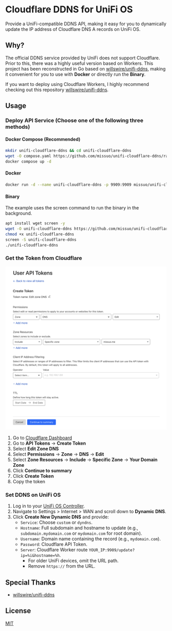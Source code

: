 # Cloudflare DDNS for UniFi OS

Provide a UniFi-compatible DDNS API, making it easy for you to dynamically update the IP address of Cloudflare DNS A records on UniFi OS.

## Why?

The official DDNS service provided by UniFi does not support Cloudflare. Prior to this, there was a highly useful version based on Workers. This project has been reconstructed in Go based on [willswire/unifi-ddns](https://github.com/willswire/unifi-ddns), making it convenient for you to use with **Docker** or directly run the **Binary**. 

If you want to deploy using Cloudflare Workers, I highly recommend checking out this repository [willswire/unifi-ddns](https://github.com/willswire/unifi-ddns).

## Usage

### Deploy API Service (Choose one of the following three methods)

#### Docker Compose (Recommended)

```bash
mkdir unifi-cloudflare-ddns && cd unifi-cloudflare-ddns
wget -O compose.yaml https://github.com/missuo/unifi-cloudflare-ddns/raw/main/compose.yaml
docker compose up -d
```

#### Docker

```bash
docker run -d --name unifi-cloudflare-ddns -p 9909:9909 missuo/unifi-cloudflare-ddns
```
#### Binary

The example uses the screen command to run the binary in the background.

```bash
apt install wget screen -y
wget -O unifi-cloudflare-ddns https://github.com/missuo/unifi-cloudflare-ddns/releases/download/v1.0.3/unifi-cloudflare-ddns-linux-amd64
chmod +x unifi-cloudflare-ddns
screen -S unifi-cloudflare-ddns
./unifi-cloudflare-ddns
```

### Get the Token from Cloudflare

![Cloudflare API Token](./screenshot/cloudflare-token.png)

1. Go to [Cloudflare Dashboard](https://dash.cloudflare.com)
2. Go to **API Tokens** -> **Create Token**
3. Select **Edit Zone DNS**
4. Select **Permissions** -> **Zone** -> **DNS** -> **Edit**
4. Select **Zone Resources** -> **Include** -> **Specific Zone** -> **Your Domain Zone**
6. Click **Continue to summary**
7. Click **Create Token**
8. Copy the token

### Set DDNS on UniFi OS

1. Log in to your [UniFi OS Controller](https://unifi.ui.com/).
2. Navigate to Settings > Internet > WAN and scroll down to **Dynamic DNS**.
3. Click **Create New Dynamic DNS** and provide:
   - `Service`: Choose `custom` or `dyndns`.
   - `Hostname`: Full subdomain and hostname to update (e.g., `subdomain.mydomain.com` or `mydomain.com` for root domain).
   - `Username`: Domain name containing the record (e.g., `mydomain.com`).
   - `Password`: Cloudflare API Token.
   - `Server`: Cloudflare Worker route `YOUR_IP:9909/update?ip=%i&hostname=%h`.
     - For older UniFi devices, omit the URL path.
     - Remove `https://` from the URL.

## Special Thanks

- [willswire/unifi-ddns](https://github.com/willswire/unifi-ddns)

## License

[MIT](./LICENSE)